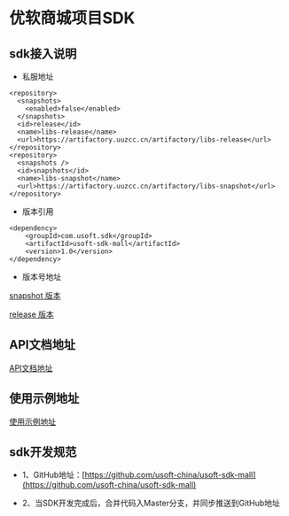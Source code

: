 # 优软商城项目SDK

## sdk接入说明

- 私服地址

```
<repository>
  <snapshots>
    <enabled>false</enabled>
  </snapshots>
  <id>release</id>
  <name>libs-release</name>
  <url>https://artifactory.uuzcc.cn/artifactory/libs-release</url>
</repository>
<repository>
  <snapshots />
  <id>snapshots</id>
  <name>libs-snapshot</name>
  <url>https://artifactory.uuzcc.cn/artifactory/libs-snapshot</url>
</repository>
```

- 版本引用

```
<dependency>
    <groupId>com.usoft.sdk</groupId>
    <artifactId>usoft-sdk-mall</artifactId>
    <version>1.0</version>
</dependency>
```

- 版本号地址

[snapshot 版本](https://artifactory.uuzcc.cn/artifactory/libs-snapshot/com/usoft/sdk/usoft-sdk-mall) 

[release 版本](https://artifactory.uuzcc.cn/artifactory/libs-release/com/usoft/sdk/usoft-sdk-mall)

## API文档地址

[API文档地址](https://document.usoftchina.com/mall)

## 使用示例地址

[使用示例地址](src/test/java/com/usoft/sdk/mall)

## sdk开发规范

- 1、GitHub地址：[https://github.com/usoft-china/usoft-sdk-mall](https://github.com/usoft-china/usoft-sdk-mall)

-  2、当SDK开发完成后，合并代码入Master分支，并同步推送到GitHub地址

